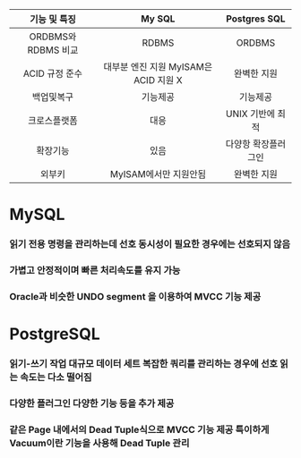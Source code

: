 |기능 및 특징| My SQL| Postgres SQL|
|:-------------:|:-------------:|:-------------:|
|ORDBMS와 RDBMS 비교|RDBMS|ORDBMS|
|ACID 규정 준수| 대부분 엔진 지원 MyISAM은 ACID 지원 X| 완벽한 지원|
|백업및복구|기능제공|기능제공|
|크로스플랫폼| 대응 | UNIX 기반에 최적|
|확장기능|있음|다양항 확장플러그인|
|외부키|MyISAM에서만 지원안됨|완벽한 지원|

# MySQL 
### 읽기 전용 명령을 관리하는데 선호 동시성이 필요한 경우에는 선호되지 않음
### 가볍고 안정적이며 빠른 처리속도를 유지 가능
### Oracle과 비슷한 UNDO segment 을 이용하여 MVCC 기능 제공






# PostgreSQL 
### 읽기-쓰기 작업 대규모 데이터 세트 복잡한 쿼리를 관리하는 경우에 선호 읽는 속도는 다소 떨어짐
### 다양한 플러그인 다양한 기능 등을 추가 제공
### 같은 Page 내에서의 Dead Tuple식으로 MVCC 기능 제공 특이하게 Vacuum이란 기능을 사용해 Dead Tuple 관리
